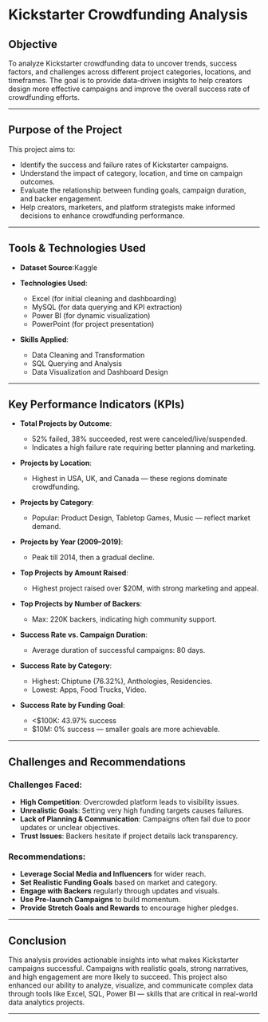 # Kickstarter Crowdfunding Analysis

## Objective

To analyze Kickstarter crowdfunding data to uncover trends, success factors, and challenges across different project categories, locations, and timeframes. The goal is to provide data-driven insights to help creators design more effective campaigns and improve the overall success rate of crowdfunding efforts.

---

## Purpose of the Project

This project aims to:

- Identify the success and failure rates of Kickstarter campaigns.
- Understand the impact of category, location, and time on campaign outcomes.
- Evaluate the relationship between funding goals, campaign duration, and backer engagement.
- Help creators, marketers, and platform strategists make informed decisions to enhance crowdfunding performance.

---

## Tools & Technologies Used

- **Dataset Source**:Kaggle 
- **Technologies Used**:  
  - Excel (for initial cleaning and dashboarding)  
  - MySQL (for data querying and KPI extraction)  
  - Power BI (for dynamic visualization)   
  - PowerPoint (for project presentation)

- **Skills Applied**:  
  - Data Cleaning and Transformation  
  - SQL Querying and Analysis  
  - Data Visualization and Dashboard Design   

---

## Key Performance Indicators (KPIs)

- **Total Projects by Outcome**:  
  - 52% failed, 38% succeeded, rest were canceled/live/suspended.  
  - Indicates a high failure rate requiring better planning and marketing.

- **Projects by Location**:  
  - Highest in USA, UK, and Canada — these regions dominate crowdfunding.

- **Projects by Category**:  
  - Popular: Product Design, Tabletop Games, Music — reflect market demand.

- **Projects by Year (2009–2019)**:  
  - Peak till 2014, then a gradual decline.

- **Top Projects by Amount Raised**:  
  - Highest project raised over $20M, with strong marketing and appeal.

- **Top Projects by Number of Backers**:  
  - Max: 220K backers, indicating high community support.

- **Success Rate vs. Campaign Duration**:  
  - Average duration of successful campaigns: 80 days.

- **Success Rate by Category**:  
  - Highest: Chiptune (76.32%), Anthologies, Residencies.  
  - Lowest: Apps, Food Trucks, Video.

- **Success Rate by Funding Goal**:  
  - <$100K: 43.97% success  
  - $10M: 0% success — smaller goals are more achievable.

---

## Challenges and Recommendations

### Challenges Faced:

- **High Competition**: Overcrowded platform leads to visibility issues.
- **Unrealistic Goals**: Setting very high funding targets causes failures.
- **Lack of Planning & Communication**: Campaigns often fail due to poor updates or unclear objectives.
- **Trust Issues**: Backers hesitate if project details lack transparency.

### Recommendations:

- **Leverage Social Media and Influencers** for wider reach.
- **Set Realistic Funding Goals** based on market and category.
- **Engage with Backers** regularly through updates and visuals.
- **Use Pre-launch Campaigns** to build momentum.
- **Provide Stretch Goals and Rewards** to encourage higher pledges.

---

## Conclusion

This analysis provides actionable insights into what makes Kickstarter campaigns successful. Campaigns with realistic goals, strong narratives, and high engagement are more likely to succeed. This project also enhanced our ability to analyze, visualize, and communicate complex data through tools like Excel, SQL, Power BI — skills that are critical in real-world data analytics projects.

---
